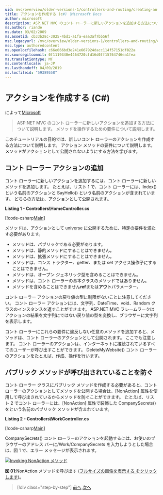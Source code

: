 ```yaml
---
uid: mvc/overview/older-versions-1/controllers-and-routing/creating-an-action-cs
title: アクションを作成する (c#) |Microsoft Docs
author: microsoft
description: ASP.NET MVC のコント ローラーに新しいアクションを追加する方法について説明します。 メソッドを操作するための要件について説明します。
ms.author: riande
ms.date: 03/02/2009
ms.assetid: cb33b28c-3025-4bd1-a1fa-eaa3af7bb56f
msc.legacyurl: /mvc/overview/older-versions-1/controllers-and-routing/creating-an-action-cs
msc.type: authoredcontent
ms.openlocfilehash: c66e066bd3e241e667924dacc114f57151df822a
ms.sourcegitcommit: 0f1119340e4464720cfd16d0ff15764746ea1fea
ms.translationtype: MT
ms.contentlocale: ja-JP
ms.lasthandoff: 04/09/2019
ms.locfileid: "59389558"
---
```

# <a name="creating-an-action-c"></a>アクションを作成する (C#)

によって[Microsoft](https://github.com/microsoft)

> ASP.NET MVC のコント ローラーに新しいアクションを追加する方法について説明します。 メソッドを操作するための要件について説明します。


このチュートリアルの目的では、新しいコント ローラーのアクションを作成する方法について説明します。 アクション メソッドの要件について説明します。 メソッドがアクションとして公開されないようにする方法を学びます。

## <a name="adding-an-action-to-a-controller"></a>コント ローラー アクションの追加

コント ローラーに新しいアクションを追加するには、コント ローラーに新しいメソッドを追加します。 たとえば、リスト 1 で、コント ローラーには、Index() という名前のアクションと SayHello() という名前のアクションが含まれています。 どちらの方法は、アクションとして公開されます。

**Listing 1 - Controllers\HomeController.cs**

[!code-csharp[Main](creating-an-action-cs/samples/sample1.cs)]

メソッドは、アクションとして universe に公開するために、特定の要件を満たす必要があります。

- メソッドは、パブリックである必要があります。
- メソッドは、静的メソッドにすることはできません。
- メソッドは、拡張メソッドにすることはできません。
- メソッドは、コンス トラクター、getter、または set アクセス操作子にすることはできません。
- メソッドは、オープン ジェネリック型を含めることはできません。
- メソッドは、コント ローラーの基本クラスのメソッドではありません。
- メソッドを含めることはできません**ref**または**アウト**パラメーター。

コント ローラー アクションの戻り値の型に制限がないことに注意してください。 コント ローラー アクションには、文字列、DateTime、void、Random クラスのインスタンスを返すことができます。 ASP.NET MVC フレームワークはアクションの結果を文字列にではない戻り値の型を変換し、ブラウザーに文字列を表示します。

コント ローラーにこれらの要件に違反しない任意のメソッドを追加すると、メソッドは、コント ローラーのアクションとして公開されます。 ここでも注意します。 コント ローラーのアクションは、インターネットに接続されているすべてのユーザーが呼び出すことができます。 DeleteMyWebsite() コント ローラーのアクションをたとえば、作成、操作を行います。

## <a name="preventing-a-public-method-from-being-invoked"></a>パブリック メソッドが呼び出されていることを防ぐ

コント ローラー クラスにパブリック メソッドを作成する必要があると、コント ローラーのアクションとしてメソッドを公開する場合は、[NonAction] 属性を使用して呼び出されているからメソッドを防ぐことができます。 たとえば、リスト 2 でコント ローラーには、[NonAction] 属性で装飾した CompanySecrets() をという名前のパブリック メソッドが含まれています。

**Listing 2 - Controllers\WorkController.cs**

[!code-csharp[Main](creating-an-action-cs/samples/sample2.cs)]

CompanySecrets() コント ローラーのアクションを起動するには、お使いのブラウザーのアドレス バーに/Work/CompanySecrets を入力しようとした場合は、図 1 で、エラー メッセージが表示されます。


[![Invoking NonAction メソッド](creating-an-action-cs/_static/image1.jpg)](creating-an-action-cs/_static/image1.png)

**図 01**:NonAction メソッドを呼び出す ([フルサイズの画像を表示する をクリックします](creating-an-action-cs/_static/image2.png))。

> [!div class="step-by-step"]
> [前へ](creating-a-controller-cs.md)
> [次へ](asp-net-mvc-routing-overview-vb.md)
